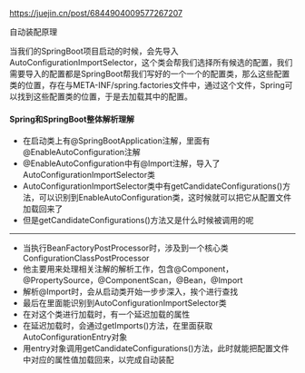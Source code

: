 https://juejin.cn/post/6844904009577267207

自动装配原理

当我们的SpringBoot项目启动的时候，会先导入AutoConfigurationImportSelector，这个类会帮我们选择所有候选的配置，我们需要导入的配置都是SpringBoot帮我们写好的一个一个的配置类，那么这些配置类的位置，存在与META-INF/spring.factories文件中，通过这个文件，Spring可以找到这些配置类的位置，于是去加载其中的配置。



#### Spring和SpringBoot整体解析理解

- 在启动类上有@SpringBootApplication注解，里面有@EnableAutoConfiguration注解
- @EnableAutoConfiguration中有@Import注解，导入了AutoConfigurationImportSelector类
- AutoConfigurationImportSelector类中有getCandidateConfigurations()方法，可以识别到EnableAutoConfiguration类，这时候就可以把它从配置文件加载回来了
- 但是getCandidateConfigurations()方法又是什么时候被调用的呢

---

- 当执行BeanFactoryPostProcessor时，涉及到一个核心类ConfigurationClassPostProcessor
- 他主要用来处理相关注解的解析工作，包含@Component，@PropertySource，@ComponentScan，@Bean，@Import
- 解析@Import时，会从启动类开始一步步深入，挨个进行查找
- 最后在里面能识别到AutoConfigurationImportSelector类
- 在对这个类进行加载时，有一个延迟加载的属性
- 在延迟加载时，会通过getImports()方法，在里面获取AutoConfigurationEntry对象
- 用entry对象调用getCandidateConfigurations()方法，此时就能把配置文件中对应的属性值加载回来，以完成自动装配

